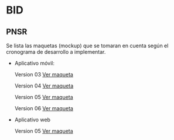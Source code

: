 # BID

## PNSR
  Se lista las maquetas (mockup) que se tomaran en cuenta según el cronograma de desarrollo a implementar.
  
- Aplicativo móvil:

  Version 03 [Ver maqueta](https://gisdeveloperssac.github.io/MockupBID_Monitoreo/Movil/Version03/index.html)
  
  Version 04 [Ver maqueta](https://gisdeveloperssac.github.io/MockupBID_Monitoreo/Movil/Version04/index.html)
  
  Version 05 [Ver maqueta](https://gisdeveloperssac.github.io/MockupBID_Monitoreo/Movil/Version05/index.html)
  
  Version 06 [Ver maqueta](https://gisdeveloperssac.github.io/MockupBID_Monitoreo/Movil/Version06/index.html)

- Aplicativo web

  Version 05 [Ver maqueta](https://gisdeveloperssac.github.io/MockupBID_Monitoreo/Web/VersionWeb_05/index.html)
